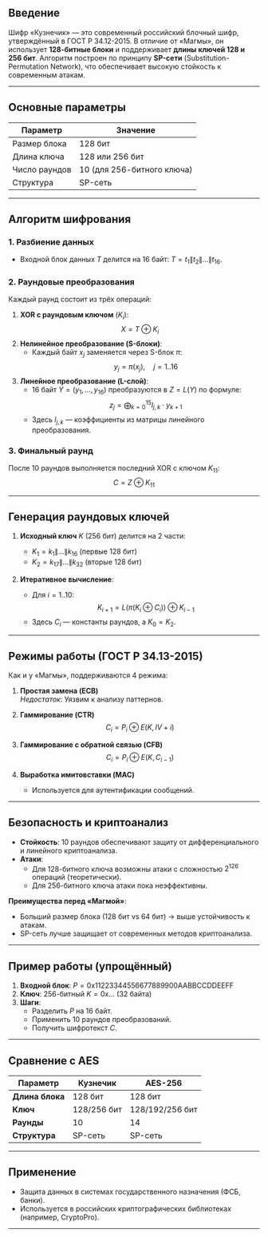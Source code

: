 ## Введение
Шифр «Кузнечик» — это современный российский блочный шифр, утверждённый в ГОСТ Р 34.12-2015. В отличие от «Магмы», он использует **128-битные блоки** и поддерживает **длины ключей 128 и 256 бит**. Алгоритм построен по принципу **SP-сети** (Substitution-Permutation Network), что обеспечивает высокую стойкость к современным атакам.

---

## Основные параметры
| Параметр       | Значение                     |
|----------------|------------------------------|
| Размер блока   | 128 бит                      |
| Длина ключа    | 128 или 256 бит              |
| Число раундов  | 10 (для 256-битного ключа)   |
| Структура      | SP-сеть                      |

---

## Алгоритм шифрования
### 1. Разбиение данных
- Входной блок данных $T$ делится на 16 байт: $T = t_1 \| t_2 \| \dots \| t_{16}$.
### 2. Раундовые преобразования
Каждый раунд состоит из трёх операций:
1. **XOR с раундовым ключом** ($K_i$):
   $$ X = T \oplus K_i $$
2. **Нелинейное преобразование (S-блоки)**:
   - Каждый байт $x_j$ заменяется через S-блок $\pi$:
   $$ y_j = \pi(x_j), \quad j = 1..16 $$
3. **Линейное преобразование (L-слой)**:
   - 16 байт $Y = (y_1, \dots, y_{16})$ преобразуются в $Z = L(Y)$ по формуле:  $$ z_j = \bigoplus_{k=0}^{15} l_{j,k} \cdot y_{k+1} $$
   - Здесь $l_{j,k}$ — коэффициенты из матрицы линейного преобразования.
### 3. Финальный раунд
После 10 раундов выполняется последний XOR с ключом $K_{11}$:
$$ C = Z \oplus K_{11} $$

---

## Генерация раундовых ключей
1. **Исходный ключ** $K$ (256 бит) делится на 2 части:
   - $K_1 = k_1 \| \dots \| k_{16}$ (первые 128 бит)
   - $K_2 = k_{17} \| \dots \| k_{32}$ (вторые 128 бит)

2. **Итеративное вычисление**:
   - Для $i = 1..10$:
     $$ K_{i+1} = L(\pi(K_i \oplus C_i)) \oplus K_{i-1} $$
   - Здесь $C_i$ — константы раундов, а $K_0 = K_2$.

---

## Режимы работы (ГОСТ Р 34.13-2015)
Как и у «Магмы», поддерживаются 4 режима:
1. **Простая замена (ECB)**  
   *Недостаток*: Уязвим к анализу паттернов.
2. **Гаммирование (CTR)**  
   $$ C_i = P_i \oplus E(K, IV + i) $$

3. **Гаммирование с обратной связью (CFB)**  
   $$ C_i = P_i \oplus E(K, C_{i-1}) $$
4. **Выработка имитовставки (MAC)**  
   - Используется для аутентификации сообщений.

---
## Безопасность и криптоанализ
- **Стойкость**: 10 раундов обеспечивают защиту от дифференциального и линейного криптоанализа.
- **Атаки**:
  - Для 128-битного ключа возможны атаки с сложностью $2^{126}$ операций (теоретически).
  - Для 256-битного ключа атаки пока неэффективны.

**Преимущества перед «Магмой»**:
- Больший размер блока (128 бит vs 64 бит) → выше устойчивость к атакам.
- SP-сеть лучше защищает от современных методов криптоанализа.

---
## Пример работы (упрощённый)
1. **Входной блок**: $P = \text{0x11223344556677889900AABBCCDDEEFF}$
2. **Ключ**: 256-битный $K = \text{0x...}$ (32 байта)
3. **Шаги**:
   - Разделить $P$ на 16 байт.
   - Применить 10 раундов преобразований.
   - Получить шифротекст $C$.

---
## Сравнение с AES
| Параметр       | Кузнечик           | AES-256            |
|----------------|--------------------|--------------------|
| **Длина блока**| 128 бит            | 128 бит            |
| **Ключ**       | 128/256 бит        | 128/192/256 бит    |
| **Раунды**     | 10                 | 14                 |
| **Структура**  | SP-сеть            | SP-сеть            |

---
## Применение
- Защита данных в системах государственного назначения (ФСБ, банки).
- Используется в российских криптографических библиотеках (например, CryptoPro).

---
